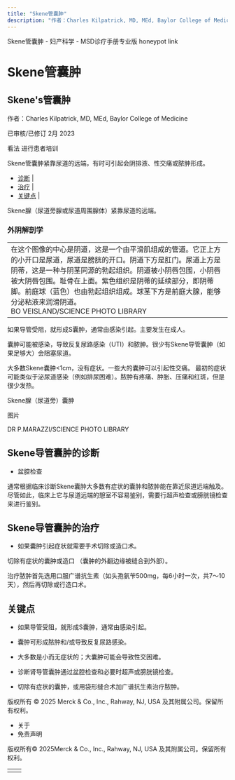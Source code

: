 ```yaml
---
title: "Skene管囊肿"
description: "作者：Charles Kilpatrick, MD, MEd, Baylor College of Medicine"
---
```


﻿Skene管囊肿 - 妇产科学 - MSD诊疗手册专业版 honeypot link

# Skene管囊肿

## Skene's管囊肿

作者：Charles Kilpatrick, MD, MEd, Baylor College of Medicine

已审核/已修订 2月 2023

看法 进行患者培训

Skene管囊肿紧靠尿道的远端，有时可引起会阴排液、性交痛或脓肿形成。

- [诊断](#诊断_v1064296_zh) \|
- [治疗](#治疗_v1064303_zh) \|
- [关键点](#关键点_v31786134_zh) \|

Skene腺（尿道旁腺或尿道周围腺体）紧靠尿道的远端。

### 外阴解剖学

|     |
| --- |
| 在这个图像的中心是阴道，这是一个由平滑肌组成的管道。它正上方的小开口是尿道，尿道是膀胱的开口。阴道下方是肛门。尿道上方是阴蒂，这是一种与阴茎同源的勃起组织。阴道被小阴唇包围，小阴唇被大阴唇包围。耻骨在上面。紫色组织是阴蒂的延续部分，即阴蒂脚。前庭球（蓝色）也由勃起组织组成。球茎下方是前庭大腺，能够分泌粘液来润滑阴道。<br>BO VEISLAND/SCIENCE PHOTO LIBRARY<br> |

如果导管受阻，就形成S囊肿，通常由感染引起。主要发生在成人。

囊肿可能被感染，导致反复尿路感染（UTI）和脓肿。很少有Skene导管囊肿（如果足够大）会阻塞尿道。

大多数Skene囊肿<1cm，没有症状。一些大的囊肿可以引起性交痛。 最初的症状可能类似于泌尿道感染（例如排尿困难）。脓肿有疼痛、肿胀、压痛和红斑，但是很少发热。

Skene腺（尿道旁）囊肿



图片

DR P.MARAZZI/SCIENCE PHOTO LIBRARY

## Skene导管囊肿的诊断

- 盆腔检查


通常根据临床诊断Skene囊肿大多数有症状的囊肿和脓肿能在靠近尿道远端触及。尽管如此，临床上它与尿道远端的憩室不容易鉴别，需要行超声检查或膀胱镜检查来进行鉴别。

## Skene导管囊肿的治疗

- 如果囊肿引起症状就需要手术切除或造口术。


切除有症状的囊肿或造口 （囊肿的外翻边缘被缝合到外部）。

治疗脓肿首先选用口服广谱抗生素（如头孢氨苄500mg，每6小时一次，共7～10天），然后再切除或行造口术。

## 关键点

- 如果导管受阻，就形成S囊肿，通常由感染引起。

- 囊肿可形成脓肿和/或导致反复尿路感染。

- 大多数是小而无症状的；大囊肿可能会导致性交困难。

- 诊断肾导管囊肿通过盆腔检查和必要时超声或膀胱镜检查。

- 切除有症状的囊肿，或用袋形缝合术加广谱抗生素治疗脓肿。




版权所有 © 2025
Merck & Co., Inc., Rahway, NJ, USA 及其附属公司。保留所有权利。

- 关于
- 免责声明

版权所有© 2025Merck & Co., Inc., Rahway, NJ, USA 及其附属公司。保留所有权利。

|     |     |
| --- | --- |
|  |  |